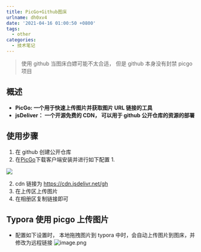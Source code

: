 ```yaml
---
title: PicGo+Github图床
urlname: dh0xv4
date: '2021-04-16 01:00:50 +0800'
tags:
  - other
categories:
  - 技术笔记
---
```


> 使用 github 当图床白嫖可能不太合适， 但是 github 本身没有封禁 picgo 项目

## 概述

- **PicGo: 一个用于快速上传图片并获取图片 URL 链接的工具**
- **jsDeliver： 一个开源免费的 CDN， 可以用于 github 公开仓库的资源的部署**

## 使用步骤

1. 在 github 创建公开仓库
1. 在[PicGo](https://github.com/Molunerfinn/PicGo)下载客户端安装并进行如下配置
   1.

![](https://cdn.jsdelivr.net/gh/htwm623/static/image/20210416011135.png)

2.  cdn 链接为 https://cdn.jsdelivr.net/gh
3.  在上传区上传图片
4.  在相册区复制链接即可

## Typora 使用 picgo 上传图片

- 配置如下设置时， 本地拖拽图片到 typora 中时，会自动上传图片到图床，并修改为远程链接 ![image.png](https://cdn.nlark.com/yuque/0/2021/png/754067/1621062610244-4549ba17-80c3-4a3e-b7d7-d657656bac42.png#clientId=ub7c5f2d0-d21e-4&from=paste&height=492&id=u9f4c99fd&margin=%5Bobject%20Object%5D&name=image.png&originHeight=492&originWidth=878&originalType=binary∶=1&size=31314&status=done&style=none&taskId=u805da627-93b8-464b-990a-0616e9088ba&width=878)
